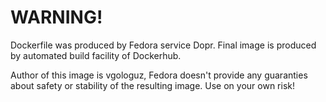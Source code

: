 WARNING!
========

Dockerfile was produced by Fedora service Dopr.
Final image is produced by automated build facility of Dockerhub.

Author of this image is vgologuz, Fedora doesn't provide any guaranties
about safety or stability of the resulting image. Use on your own risk!
